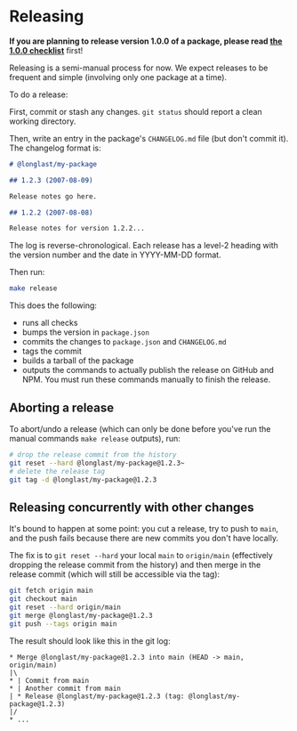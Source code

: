 # Releasing

**If you are planning to release version 1.0.0 of a package, please read
[the 1.0.0 checklist]** first!

[the 1.0.0 checklist]: ./1-dot-0-checklist.md

Releasing is a semi-manual process for now. We expect releases to be frequent
and simple (involving only one package at a time).

To do a release:

First, commit or stash any changes. `git status` should report a clean working
directory.

Then, write an entry in the package's `CHANGELOG.md` file (but don't commit
it). The changelog format is:

```markdown
# @longlast/my-package

## 1.2.3 (2007-08-09)

Release notes go here.

## 1.2.2 (2007-08-08)

Release notes for version 1.2.2...
```

The log is reverse-chronological. Each release has a level-2 heading with
the version number and the date in YYYY-MM-DD format.

Then run:

```sh
make release
```

This does the following:

- runs all checks
- bumps the version in `package.json`
- commits the changes to `package.json` and `CHANGELOG.md`
- tags the commit
- builds a tarball of the package
- outputs the commands to actually publish the release on GitHub and NPM. You
  must run these commands manually to finish the release.

## Aborting a release

To abort/undo a release (which can only be done before you've run the manual
commands `make release` outputs), run:

```sh
# drop the release commit from the history
git reset --hard @longlast/my-package@1.2.3~
# delete the release tag
git tag -d @longlast/my-package@1.2.3
```

## Releasing concurrently with other changes

It's bound to happen at some point: you cut a release, try to push to `main`,
and the push fails because there are new commits you don't have locally.

The fix is to `git reset --hard` your local `main` to `origin/main`
(effectively dropping the release commit from the history) and then merge in
the release commit (which will still be accessible via the tag):

```bash
git fetch origin main
git checkout main
git reset --hard origin/main
git merge @longlast/my-package@1.2.3
git push --tags origin main
```

The result should look like this in the git log:

```
* Merge @longlast/my-package@1.2.3 into main (HEAD -> main, origin/main)
|\
* | Commit from main
* | Another commit from main
| * Release @longlast/my-package@1.2.3 (tag: @longlast/my-package@1.2.3)
|/
* ...
```
